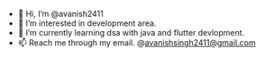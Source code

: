 - 👋 Hi, I’m @avanish2411
- 👀 I’m interested in development area.
- 🌱 I’m currently learning dsa with java and flutter devlopment.
- 📫 Reach me through my email. @avanishsingh2411@gmail.com

<!---
avanish2411/avanish2411 is a ✨ special ✨ repository because its `README.md` (this file) appears on your GitHub profile.
You can click the Preview link to take a look at your changes.
--->
